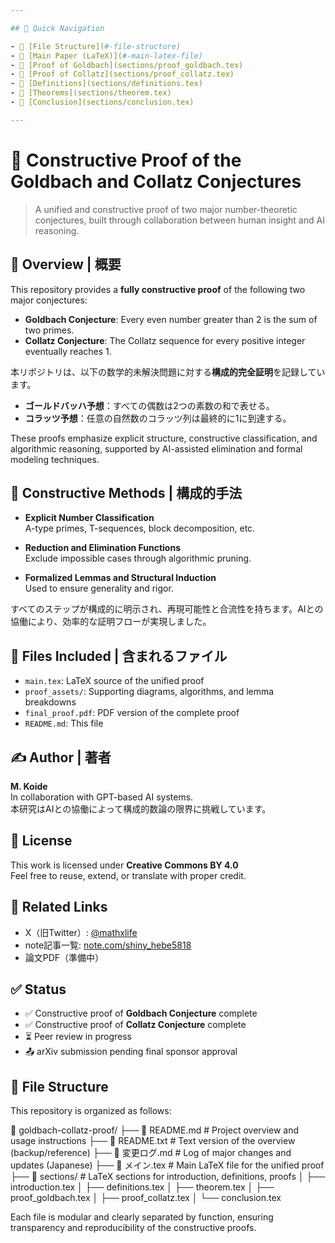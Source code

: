 ```yaml
---

## 🔗 Quick Navigation

- 🔸 [File Structure](#-file-structure)
- 🔸 [Main Paper (LaTeX)](#-main-latex-file)
- 🔸 [Proof of Goldbach](sections/proof_goldbach.tex)
- 🔸 [Proof of Collatz](sections/proof_collatz.tex)
- 🔸 [Definitions](sections/definitions.tex)
- 🔸 [Theorems](sections/theorem.tex)
- 🔸 [Conclusion](sections/conclusion.tex)

---
```


# 🔢 Constructive Proof of the Goldbach and Collatz Conjectures

> A unified and constructive proof of two major number-theoretic conjectures, built through collaboration between human insight and AI reasoning.

## 🧩 Overview | 概要

This repository provides a **fully constructive proof** of the following two major conjectures:

- **Goldbach Conjecture**: Every even number greater than 2 is the sum of two primes.
- **Collatz Conjecture**: The Collatz sequence for every positive integer eventually reaches 1.

本リポジトリは、以下の数学的未解決問題に対する**構成的完全証明**を記録しています。

- **ゴールドバッハ予想**：すべての偶数は2つの素数の和で表せる。  
- **コラッツ予想**：任意の自然数のコラッツ列は最終的に1に到達する。

These proofs emphasize explicit structure, constructive classification, and algorithmic reasoning, supported by AI-assisted elimination and formal modeling techniques.

## 🧠 Constructive Methods | 構成的手法

- **Explicit Number Classification**  
  A-type primes, T-sequences, block decomposition, etc.

- **Reduction and Elimination Functions**  
  Exclude impossible cases through algorithmic pruning.

- **Formalized Lemmas and Structural Induction**  
  Used to ensure generality and rigor.

すべてのステップが構成的に明示され、再現可能性と合流性を持ちます。AIとの協働により、効率的な証明フローが実現しました。

## 📄 Files Included | 含まれるファイル

- `main.tex`: LaTeX source of the unified proof  
- `proof_assets/`: Supporting diagrams, algorithms, and lemma breakdowns  
- `final_proof.pdf`: PDF version of the complete proof  
- `README.md`: This file

## ✍ Author | 著者

**M. Koide**  
In collaboration with GPT-based AI systems.  
本研究はAIとの協働によって構成的数論の限界に挑戦しています。

## 📜 License

This work is licensed under **Creative Commons BY 4.0**  
Feel free to reuse, extend, or translate with proper credit.

## 🧭 Related Links

- X（旧Twitter）: [@mathxlife](https://twitter.com/mathxlife)  
- note記事一覧: [note.com/shiny_hebe5818](https://note.com/shiny_hebe5818/portal)  
- 論文PDF（準備中）

## ✅ Status

- ✅ Constructive proof of **Goldbach Conjecture** complete  
- ✅ Constructive proof of **Collatz Conjecture** complete  
- ⏳ Peer review in progress  
- 📤 arXiv submission pending final sponsor approval

## 📁 File Structure

This repository is organized as follows:

📁 goldbach-collatz-proof/ ├── 📄 README.md               # Project overview and usage instructions ├── 📄 README.txt              # Text version of the overview (backup/reference) ├── 📄 変更ログ.md              # Log of major changes and updates (Japanese) ├── 📄 メイン.tex               # Main LaTeX file for the unified proof ├── 📁 sections/               # LaTeX sections for introduction, definitions, proofs │   ├── introduction.tex │   ├── definitions.tex │   ├── theorem.tex │   ├── proof_goldbach.tex │   ├── proof_collatz.tex │   └── conclusion.tex

Each file is modular and clearly separated by function, ensuring transparency and reproducibility of the constructive proofs.
